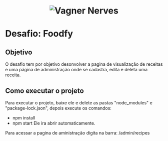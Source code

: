 <h1 align="center">
    <img alt="Vagner Nerves" src="https://github.com/VagnerNerves/bootcamp-launchbase-desafios-04/imgs/VagnerNerves" />
</h1>

# Desafio: Foodfy


## Objetivo
  O desafio tem por objetivo desonvolver a pagina de visualização de receitas e uma página de administração onde se cadastra, edita e deleta uma receita.

## Como executar o projeto
Para executar o projeto, baixe ele e delete as pastas "node_modules" e "package-lock.json", depois execute os comandos:
- npm install
- npm start
Ele ira abrir automaticamente.

Para acessar a pagina de aministração digita na barra: /admin/recipes
 

